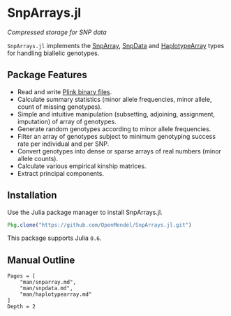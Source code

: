 # SnpArrays.jl

*Compressed storage for SNP data*

`SnpArrays.jl` implements the [SnpArray](@ref), [SnpData](@ref) and [HaplotypeArray](@ref) types for handling biallelic genotypes.

## Package Features

- Read and write [Plink binary files](http://pngu.mgh.harvard.edu/~purcell/plink/binary.shtml).  
- Calculate summary statistics (minor allele frequencies, minor allele, count of missing genotypes).  
- Simple and intuitive manipulation (subsetting, adjoining, assignment, imputation) of array of genotypes.  
- Generate random genotypes according to minor allele frequencies.  
- Filter an array of genotypes subject to minimum genotyping success rate per individual and per SNP.  
- Convert genotypes into dense or sparse arrays of real numbers (minor allele counts).  
- Calculate various empirical kinship matrices.  
- Extract principal components.  

## Installation

Use the Julia package manager to install SnpArrays.jl.
```julia
Pkg.clone("https://github.com/OpenMendel/SnpArrays.jl.git")
```
This package supports Julia `0.6`.

## Manual Outline

```@contents
Pages = [
    "man/snparray.md",
    "man/snpdata.md",
    "man/haplotypearray.md"
]
Depth = 2
```
